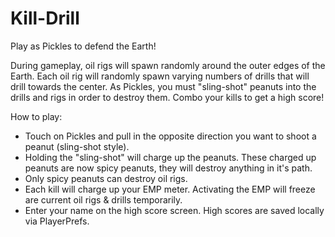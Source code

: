# Kill-Drill
Play as Pickles to defend the Earth!

During gameplay, oil rigs will spawn randomly around the outer edges of the Earth. Each oil rig will randomly spawn 
varying numbers of drills that will drill towards the center. As Pickles, you must "sling-shot" peanuts into the drills
and rigs in order to destroy them. Combo your kills to get a high score!

How to play:
- Touch on Pickles and pull in the opposite direction you want to shoot a peanut (sling-shot style).
- Holding the "sling-shot" will charge up the peanuts. These charged up peanuts are now spicy peanuts, they will 
  destroy anything in it's path. 
- Only spicy peanuts can destroy oil rigs.
- Each kill will charge up your EMP meter. Activating the EMP will freeze are current oil rigs & drills temporarily.
- Enter your name on the high score screen. High scores are saved locally via PlayerPrefs.

